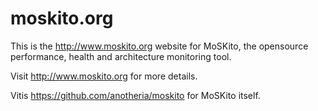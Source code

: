 moskito.org
===========

This is the http://www.moskito.org website for MoSKito, the opensource performance, health and architecture monitoring tool.

Visit http://www.moskito.org for more details.

Vitis https://github.com/anotheria/moskito for MoSKito itself.

